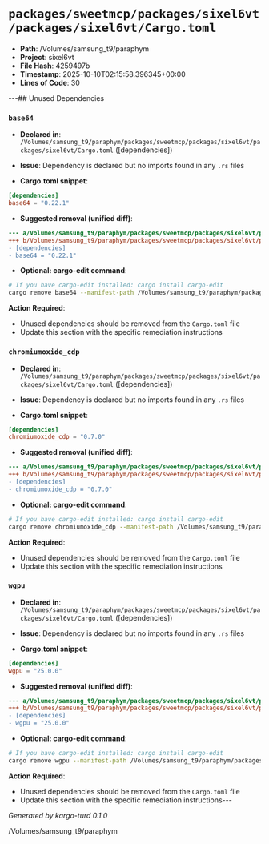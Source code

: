 # `packages/sweetmcp/packages/sixel6vt/packages/sixel6vt/Cargo.toml`

- **Path**: /Volumes/samsung_t9/paraphym
- **Project**: sixel6vt
- **File Hash**: 4259497b  
- **Timestamp**: 2025-10-10T02:15:58.396345+00:00  
- **Lines of Code**: 30

---## Unused Dependencies
### `base64`

- **Declared in**: `/Volumes/samsung_t9/paraphym/packages/sweetmcp/packages/sixel6vt/packages/sixel6vt/Cargo.toml` ([dependencies])
- **Issue**: Dependency is declared but no imports found in any `.rs` files

- **Cargo.toml snippet**:
```toml
[dependencies]
base64 = "0.22.1"
```

- **Suggested removal (unified diff)**:
```diff
--- a/Volumes/samsung_t9/paraphym/packages/sweetmcp/packages/sixel6vt/packages/sixel6vt/Cargo.toml
+++ b/Volumes/samsung_t9/paraphym/packages/sweetmcp/packages/sixel6vt/packages/sixel6vt/Cargo.toml
- [dependencies]
- base64 = "0.22.1"
```

- **Optional: cargo-edit command**:
```bash
# If you have cargo-edit installed: cargo install cargo-edit
cargo remove base64 --manifest-path /Volumes/samsung_t9/paraphym/packages/sweetmcp/packages/sixel6vt/packages/sixel6vt/Cargo.toml
```

**Action Required**:
- Unused dependencies should be removed from the `Cargo.toml` file
- Update this section with the specific remediation instructions
### `chromiumoxide_cdp`

- **Declared in**: `/Volumes/samsung_t9/paraphym/packages/sweetmcp/packages/sixel6vt/packages/sixel6vt/Cargo.toml` ([dependencies])
- **Issue**: Dependency is declared but no imports found in any `.rs` files

- **Cargo.toml snippet**:
```toml
[dependencies]
chromiumoxide_cdp = "0.7.0"
```

- **Suggested removal (unified diff)**:
```diff
--- a/Volumes/samsung_t9/paraphym/packages/sweetmcp/packages/sixel6vt/packages/sixel6vt/Cargo.toml
+++ b/Volumes/samsung_t9/paraphym/packages/sweetmcp/packages/sixel6vt/packages/sixel6vt/Cargo.toml
- [dependencies]
- chromiumoxide_cdp = "0.7.0"
```

- **Optional: cargo-edit command**:
```bash
# If you have cargo-edit installed: cargo install cargo-edit
cargo remove chromiumoxide_cdp --manifest-path /Volumes/samsung_t9/paraphym/packages/sweetmcp/packages/sixel6vt/packages/sixel6vt/Cargo.toml
```

**Action Required**:
- Unused dependencies should be removed from the `Cargo.toml` file
- Update this section with the specific remediation instructions
### `wgpu`

- **Declared in**: `/Volumes/samsung_t9/paraphym/packages/sweetmcp/packages/sixel6vt/packages/sixel6vt/Cargo.toml` ([dependencies])
- **Issue**: Dependency is declared but no imports found in any `.rs` files

- **Cargo.toml snippet**:
```toml
[dependencies]
wgpu = "25.0.0"
```

- **Suggested removal (unified diff)**:
```diff
--- a/Volumes/samsung_t9/paraphym/packages/sweetmcp/packages/sixel6vt/packages/sixel6vt/Cargo.toml
+++ b/Volumes/samsung_t9/paraphym/packages/sweetmcp/packages/sixel6vt/packages/sixel6vt/Cargo.toml
- [dependencies]
- wgpu = "25.0.0"
```

- **Optional: cargo-edit command**:
```bash
# If you have cargo-edit installed: cargo install cargo-edit
cargo remove wgpu --manifest-path /Volumes/samsung_t9/paraphym/packages/sweetmcp/packages/sixel6vt/packages/sixel6vt/Cargo.toml
```

**Action Required**:
- Unused dependencies should be removed from the `Cargo.toml` file
- Update this section with the specific remediation instructions---

*Generated by kargo-turd 0.1.0*

/Volumes/samsung_t9/paraphym